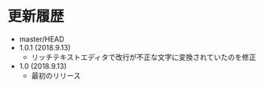 # 更新履歴

 - master/HEAD
 - 1.0.1 (2018.9.13)
   * リッチテキストエディタで改行が不正な文字に変換されていたのを修正
 - 1.0 (2018.9.13)
   * 最初のリリース

